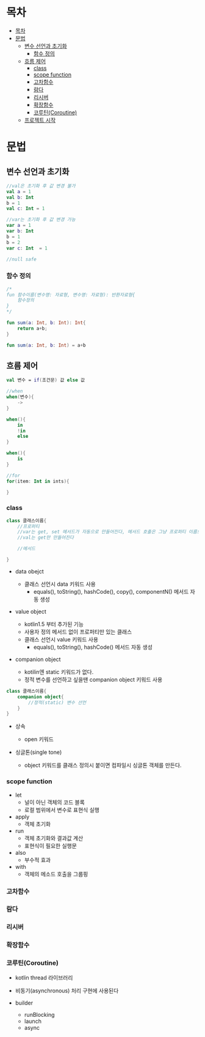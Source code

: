 # 목차
- [목차](#목차)
- [문법](#문법)
  - [변수 선언과 초기화](#변수-선언과-초기화)
    - [함수 정의](#함수-정의)
  - [흐름 제어](#흐름-제어)
    - [class](#class)
    - [scope function](#scope-function)
    - [고차함수](#고차함수)
    - [람다](#람다)
    - [리시버](#리시버)
    - [확장함수](#확장함수)
    - [코루틴(Coroutine)](#코루틴coroutine)
  - [프로젝트 시작](#프로젝트-시작)

# 문법

## 변수 선언과 초기화
```kotlin
//val은 초기화 후 값 변경 불가
val a = 1
val b: Int
b = 1
val c: Int = 1

//var는 초기화 후 값 변경 가능
var a = 1
var b: Int
b = 1
b = 2
var c: Int  = 1

//null safe

```

### 함수 정의
```kotlin
/*
fun 함수이름(변수명: 자료형, 변수명: 자료형): 반환자료형{
    함수정의
}
*/

fun sum(a: Int, b: Int): Int{
    return a+b;
}

fun sum(a: Int, b: Int) = a+b
```


## 흐름 제어
```kotlin
val 변수 = if(조건문) 값 else 값

//when
when(변수){
    ->
}

when(){
    in
    !in
    else
}

when(){
    is
}

//for
for(item: Int in ints){

}

```

### class

```kotlin
class 클래스이름{
    //프로퍼티
    //var는 get, set 메서드가 자동으로 만들어진다, 메서드 호출은 그냥 프로퍼티 이름으로 한다
    //val는 get만 만들어진다

    //메서드

}
```
- data obejct
  - 클래스 선언시 data 키워드 사용
    - equals(), toString(), hashCode(), copy(), componentN() 메서드 자동 생성

- value object
  - kotlin1.5 부터 추가된 기능
  - 사용자 정의 메서드 없이 프로퍼티만 있는 클래스
  - 클래스 선언시 value 키워드 사용
    - equals(), toString(), hashCode() 메서드 자동 생성

- companion object
  - kotilin엔 static 키워드가 없다.
  - 정적 변수를 선언하고 싶을땐 companion object 키워드 사용

```kotlin
class 클래스이름{
    companion object{
        //정적(static) 변수 선언
    }
}
```

- 상속
  - open 키워드

- 싱글톤(single tone)
  - object 키워드를 클래스 정의시 붙이면 컴파일시 싱글톤 객체를 만든다.


### scope function
- let
  - 널이 아닌 객체의 코드 블록
  - 로컬 범위에서 변수로 표현식 실행
- apply
  - 객체 초기화
- run
  - 객체 초기화와 결과값 계산
  - 표현식이 필요한 실행문
- also
  - 부수적 효과
- with
  - 객체의 메소드 호출을 그룹핑

### 고차함수

### 람다

### 리시버

### 확장함수

### 코루틴(Coroutine)
- kotlin thread 라이브러리
- 비동기(asynchronous) 처리 구현에 사용된다 

- builder
  - runBlocking
  - launch
  - async 

